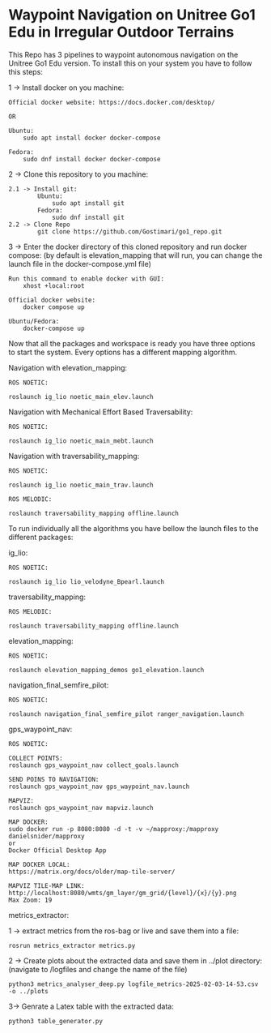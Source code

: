 # Waypoint Navigation on Unitree Go1 Edu in Irregular Outdoor Terrains

This Repo has 3 pipelines to waypoint autonomous navigation on the Unitree Go1 Edu version. To install this on your system you have to follow this steps:

1 -> Install docker on you machine:

    Official docker website: https://docs.docker.com/desktop/

    OR

    Ubuntu:
        sudo apt install docker docker-compose
    
    Fedora:
        sudo dnf install docker docker-compose

2 -> Clone this repository to you machine:

    2.1 -> Install git:
            Ubuntu:
                sudo apt install git
            Fedora:
                sudo dnf install git
    2.2 -> Clone Repo
            git clone https://github.com/Gostimari/go1_repo.git

3 -> Enter the docker directory of this cloned repository and run docker compose: (by default is elevation_mapping that will run, you can change the launch file in the docker-compose.yml file)

    Run this command to enable docker with GUI:
        xhost +local:root

    Official docker website:
        docker compose up
    
    Ubuntu/Fedora:
        docker-compose up

Now that all the packages and workspace is ready you have three options to start the system. Every options has a different mapping algorithm.

Navigation with elevation_mapping:

    ROS NOETIC:

    roslaunch ig_lio noetic_main_elev.launch

Navigation with Mechanical Effort Based Traversability:

    ROS NOETIC:

    roslaunch ig_lio noetic_main_mebt.launch

Navigation with traversability_mapping:

    ROS NOETIC:

    roslaunch ig_lio noetic_main_trav.launch

    ROS MELODIC:

    roslaunch traversability_mapping offline.launch


To run individually all the algorithms you have bellow the launch files to the different packages:

ig_lio:
    
    ROS NOETIC:

    roslaunch ig_lio lio_velodyne_Bpearl.launch

traversability_mapping:

    ROS MELODIC:

    roslaunch traversability_mapping offline.launch


elevation_mapping:

    ROS NOETIC:

    roslaunch elevation_mapping_demos go1_elevation.launch
    
navigation_final_semfire_pilot:

    ROS NOETIC:

    roslaunch navigation_final_semfire_pilot ranger_navigation.launch
    
gps_waypoint_nav:

    ROS NOETIC:

    COLLECT POINTS:
    roslaunch gps_waypoint_nav collect_goals.launch
    
    SEND POINS TO NAVIGATION:
    roslaunch gps_waypoint_nav gps_waypoint_nav.launch
    
    MAPVIZ:
    roslaunch gps_waypoint_nav mapviz.launch

    MAP DOCKER:
    sudo docker run -p 8080:8080 -d -t -v ~/mapproxy:/mapproxy danielsnider/mapproxy  
    or 
    Docker Official Desktop App
    
    MAP DOCKER LOCAL:
    https://matrix.org/docs/older/map-tile-server/
    
    MAPVIZ TILE-MAP LINK:
    http://localhost:8080/wmts/gm_layer/gm_grid/{level}/{x}/{y}.png
    Max Zoom: 19
    
    
metrics_extractor: 
    
1 -> extract metrics from the ros-bag or live and save them into a file:
    
    rosrun metrics_extractor metrics.py
    
2 -> Create plots about the extracted data and save them in ../plot directory: (navigate to /logfiles and change the name of the file)
    
    python3 metrics_analyser_deep.py logfile_metrics-2025-02-03-14-53.csv -o ../plots
        
3-> Genrate a Latex table with the extracted data:

    python3 table_generator.py
    


